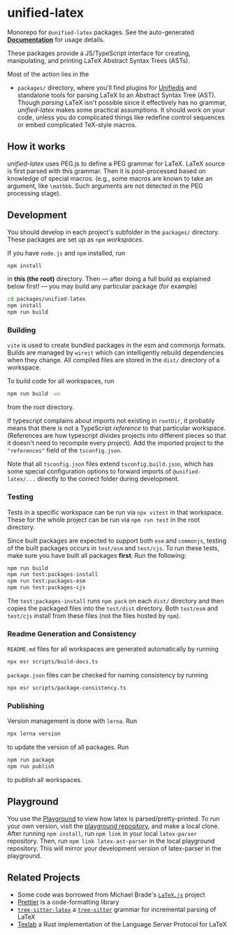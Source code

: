 # unified-latex

Monorepo for `@unified-latex` packages. See the auto-generated [**Documentation**](https://siefkenj.github.io/unified-latex) for usage details.

These packages provide a JS/TypeScript interface for creating, manipulating, and printing LaTeX Abstract Syntax Trees (ASTs).

Most of the action lies in the

-   `packages/`
    directory, where you'll find plugins for [Unifiedjs](https://unifiedjs.com/) and standalone tools for parsing
    LaTeX to an Abstract Syntax Tree (AST). Though _parsing_ LaTeX isn't possible
    since it effectively has no grammar, _unified-latex_ makes some
    practical assumptions. It should work on your code, unless you do complicated things like redefine control sequences
    or embed complicated TeX-style macros.

## How it works

_unified-latex_ uses PEG.js to define a PEG grammar for LaTeX.
LaTeX source is first parsed with this grammar. Then it is post-processed
based on knowledge of special macros. (e.g., some macros are known to take
an argument, like `\mathbb`. Such arguments are not detected in the PEG
processing stage).

## Development

You should develop in each project's subfolder in the `packages/` directory.
These packages are set up as `npm` _workspaces_.

If you have `node.js` and `npm` installed, run

```sh
npm install
```

in **this \(the root\)** directory. Then — after doing a full build as explained below first! — you may build any particular package \(for example\)

```sh
cd packages/unified-latex
npm install
npm run build
```

### Building

`vite` is used to create bundled packages in the esm and commonjs formats. Builds are managed by `wireit` which can intelligently rebuild dependencies when they change. All compiled files are stored in the `dist/` directory of a workspace.

To build code for all workspaces, run

```sh
npm run build -ws
```

from the root directory.

If typescript complains about imports not existing in `rootDir`, it probably means that there is not a TypeScript _reference_ to that
particular workspace. (References are how typescript divides projects into different pieces so that it doesn't need to recompile every project).
Add the imported project to the `"references"` field of the `tsconfig.json`.

Note that all `tsconfig.json` files extend `tsconfig.build.json`, which has some special configuration options to forward imports of `@unified-latex/...`
directly to the correct folder during development.

### Testing

Tests in a specific workspace can be run via `npx vitest` in that workspace. These for the whole project can be run via `npm run test` in the
root directory.

Since built packages are expected to support both `esm` and `commonjs`, testing of the built packages occurs in `test/esm` and `test/cjs`. To run these tests, make sure you have built all packages **first**. Run the following:

```bash
npm run build
npm run test:packages-install
npm run test:packages-esm
npm run test:packages-cjs
```

The `test:packages-install` runs `npm pack` on each `dist/` directory and then copies the packaged files into the `test/dist` directory. Both `test/esm` and `test/cjs` install from these files (not the files hosted by `npm`).

### Readme Generation and Consistency

`README.md` files for all workspaces are generated automatically by running

```sh
npx esr scripts/build-docs.ts
```

`package.json` files can be checked for naming consistency by running

```sh
npx esr scripts/package-consistency.ts
```

### Publishing

Version management is done with `lerna`. Run

```sh
npx lerna version
```

to update the version of all packages. Run

```sh
npm run package
npm run publish
```

to publish all workspaces.

## Playground

You use the [Playground](https://siefkenj.github.io/latex-parser-playground) to view
how latex is parsed/pretty-printed. To run your own version, visit the [playground repository](https://github.com/siefkenj/latex-parser-playground),
and make a local clone. After running `npm install`, run `npm link` in your local `latex-parser` repository. Then, run `npm link latex-ast-parser`
in the local playground repository. This will mirror your development version of latex-parser in the playground.

## Related Projects

-   Some code was borrowed from Michael Brade's [`LaTeX.js`](https://github.com/michael-brade/LaTeX.js) project
-   [Prettier](https://prettier.io/) is a code-formatting library
-   [`tree-sitter-latex`](https://github.com/latex-lsp/tree-sitter-latex) a [`tree-sitter`](https://github.com/tree-sitter/tree-sitter) grammar for incremental parsing of LaTeX
-   [Texlab](https://github.com/latex-lsp/texlab) a Rust implementation of the Language Server Protocol for LaTeX
